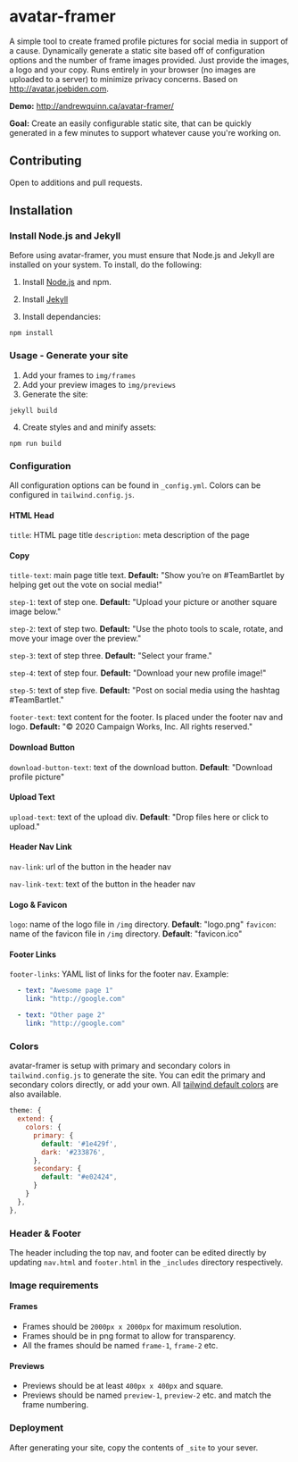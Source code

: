 # avatar-framer

A simple tool to create framed profile pictures for social media in support of a cause. Dynamically generate a static site based off of configuration options and the number of frame images provided. Just provide the images, a logo and your copy. Runs entirely in your browser (no images are uploaded to a server) to minimize privacy concerns. Based on http://avatar.joebiden.com.

**Demo:** http://andrewquinn.ca/avatar-framer/

**Goal:** Create an easily configurable static site, that can be quickly generated in a few minutes to support whatever cause you're working on.

## Contributing
Open to additions and pull requests.

## Installation

### Install Node.js and Jekyll

Before using avatar-framer, you must ensure that Node.js and Jekyll are installed on your system. To install, do the following:

1. Install [Node.js](https://nodejs.org) and npm.

2. Install [Jekyll](https://jekyllrb.com/docs/installation)

3. Install dependancies:
```
npm install
```

### Usage - Generate your site
1. Add your frames to `img/frames`
2. Add your preview images to `img/previews`
3. Generate the site:

```
jekyll build
```

4. Create styles and and minify assets:

```
npm run build
```

### Configuration
All configuration options can be found in `_config.yml`. Colors can be configured in `tailwind.config.js`.

#### HTML Head
`title`: HTML page title
`description`: meta description of the page

#### Copy
`title-text`: main page title text. **Default:** "Show you’re on #TeamBartlet by helping get out the vote on social media!"

`step-1`: text of step one. **Default:** "Upload your picture or another square image below."

`step-2`: text of step two. **Default:** "Use the photo tools to scale, rotate, and move your image over the preview."

`step-3`: text of step three. **Default:** "Select your frame."

`step-4`: text of step four. **Default:** "Download your new profile image!"

`step-5`: text of step five. **Default:** "Post on social media using the hashtag #TeamBartlet."

`footer-text`: text content for the footer. Is placed under the footer nav and logo. **Default:** "&copy; 2020 Campaign Works, Inc. All rights reserved."

#### Download Button
`download-button-text`: text of the download button. **Default**: "Download profile picture"

#### Upload Text
`upload-text`: text of the upload div. **Default**: "Drop files here or click to upload."

#### Header Nav Link
`nav-link`: url of the button in the header nav

`nav-link-text`: text of the button in the header nav

#### Logo & Favicon
`logo`: name of the logo file in `/img` directory. **Default**: "logo.png"
`favicon`: name of the favicon file in `/img` directory. **Default**: "favicon.ico"

#### Footer Links
`footer-links`: YAML list of links for the footer nav. Example:
```YAML
  - text: "Awesome page 1"
    link: "http://google.com"

  - text: "Other page 2"
    link: "http://google.com"
```

### Colors
avatar-framer is setup with primary and secondary colors in `tailwind.config.js` to generate the site. You can edit the primary and secondary colors directly, or add your own. All [tailwind default colors](https://tailwindcss.com/docs/background-color) are also available.
```js
theme: {
  extend: {
    colors: {
      primary: {
        default: '#1e429f',
        dark: '#233876',
      },
      secondary: {
        default: "#e02424",
      }
    }
  },
},
```

### Header & Footer
The header including the top nav, and footer can be edited directly by updating `nav.html` and `footer.html` in the `_includes` directory respectively. 


### Image requirements
#### Frames
* Frames should be `2000px x 2000px` for maximum resolution.
* Frames should be in png format to allow for transparency.
* All the frames should be named `frame-1`, `frame-2` etc.

#### Previews
* Previews should be at least `400px x 400px` and square.
* Previews should be named `preview-1`, `preview-2` etc. and match the frame numbering.


### Deployment
After generating your site, copy the contents of `_site` to your sever.
